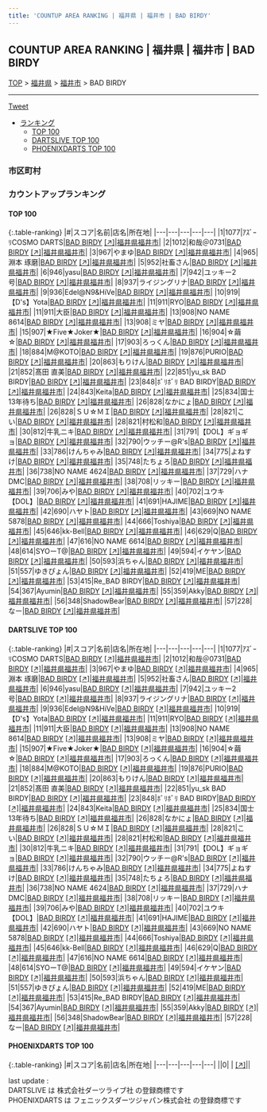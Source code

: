 ```yaml
---
title: 'COUNTUP AREA RANKING | 福井県 | 福井市 | BAD BIRDY'
---
```

## COUNTUP AREA RANKING | 福井県 | 福井市 | BAD BIRDY

[TOP](/darts/rank/) > [福井県](/darts/rank/福井県/) > [福井市](/darts/rank/福井県/福井市/) > BAD BIRDY

___

<a href="https://twitter.com/share?ref_src=twsrc%5Etfw" data-text="COUNTUP AREA RANKING | 福井県福井市BAD BIRDY" class="twitter-share-button" data-hashtags="DARTSLIVE,PHOENIXDARTS,darts,ダーツ" data-show-count="false">Tweet</a>

* [ランキング](#カウントアップランキング)
    * [TOP 100](#top-100)
    * [DARTSLIVE TOP 100](#dartslive-top-100)
    * [PHOENIXDARTS TOP 100](#phoenixdarts-top-100)

### 市区町村

<ul>

</ul>

### カウントアップランキング

#### TOP 100



{:.table-ranking}
|#|スコア|名前|店名|所在地|
|---|---|---|---|---|
|1|1077|<span class="rank-name-dl">ｱｽﾞｰﾘCOSMO DARTS</span>|<a href="/darts/rank/shops/735ed32297d85606a3f63593b5358cc4.html">BAD BIRDY</a> <a href="https://search.dartslive.com/jp/shop/735ed32297d85606a3f63593b5358cc4">[↗]</a>|<a href="/darts/rank/福井県/福井市">福井県福井市</a>|
|2|1012|<span class="rank-name-dl">和哉＠0731</span>|<a href="/darts/rank/shops/735ed32297d85606a3f63593b5358cc4.html">BAD BIRDY</a> <a href="https://search.dartslive.com/jp/shop/735ed32297d85606a3f63593b5358cc4">[↗]</a>|<a href="/darts/rank/福井県/福井市">福井県福井市</a>|
|3|967|<span class="rank-name-dl">やまゆ</span>|<a href="/darts/rank/shops/735ed32297d85606a3f63593b5358cc4.html">BAD BIRDY</a> <a href="https://search.dartslive.com/jp/shop/735ed32297d85606a3f63593b5358cc4">[↗]</a>|<a href="/darts/rank/福井県/福井市">福井県福井市</a>|
|4|965|<span class="rank-name-dl">淵本 琢磨</span>|<a href="/darts/rank/shops/735ed32297d85606a3f63593b5358cc4.html">BAD BIRDY</a> <a href="https://search.dartslive.com/jp/shop/735ed32297d85606a3f63593b5358cc4">[↗]</a>|<a href="/darts/rank/福井県/福井市">福井県福井市</a>|
|5|952|<span class="rank-name-dl">社畜さん</span>|<a href="/darts/rank/shops/735ed32297d85606a3f63593b5358cc4.html">BAD BIRDY</a> <a href="https://search.dartslive.com/jp/shop/735ed32297d85606a3f63593b5358cc4">[↗]</a>|<a href="/darts/rank/福井県/福井市">福井県福井市</a>|
|6|946|<span class="rank-name-dl">yasu</span>|<a href="/darts/rank/shops/735ed32297d85606a3f63593b5358cc4.html">BAD BIRDY</a> <a href="https://search.dartslive.com/jp/shop/735ed32297d85606a3f63593b5358cc4">[↗]</a>|<a href="/darts/rank/福井県/福井市">福井県福井市</a>|
|7|942|<span class="rank-name-dl">ユッキー2号</span>|<a href="/darts/rank/shops/735ed32297d85606a3f63593b5358cc4.html">BAD BIRDY</a> <a href="https://search.dartslive.com/jp/shop/735ed32297d85606a3f63593b5358cc4">[↗]</a>|<a href="/darts/rank/福井県/福井市">福井県福井市</a>|
|8|937|<span class="rank-name-dl">ライジングリナ</span>|<a href="/darts/rank/shops/735ed32297d85606a3f63593b5358cc4.html">BAD BIRDY</a> <a href="https://search.dartslive.com/jp/shop/735ed32297d85606a3f63593b5358cc4">[↗]</a>|<a href="/darts/rank/福井県/福井市">福井県福井市</a>|
|9|936|<span class="rank-name-dl">Edel@N9&amp;HiVe</span>|<a href="/darts/rank/shops/735ed32297d85606a3f63593b5358cc4.html">BAD BIRDY</a> <a href="https://search.dartslive.com/jp/shop/735ed32297d85606a3f63593b5358cc4">[↗]</a>|<a href="/darts/rank/福井県/福井市">福井県福井市</a>|
|10|919|<span class="rank-name-dl">【D&#x27;s】Yota</span>|<a href="/darts/rank/shops/735ed32297d85606a3f63593b5358cc4.html">BAD BIRDY</a> <a href="https://search.dartslive.com/jp/shop/735ed32297d85606a3f63593b5358cc4">[↗]</a>|<a href="/darts/rank/福井県/福井市">福井県福井市</a>|
|11|911|<span class="rank-name-dl">RYO</span>|<a href="/darts/rank/shops/735ed32297d85606a3f63593b5358cc4.html">BAD BIRDY</a> <a href="https://search.dartslive.com/jp/shop/735ed32297d85606a3f63593b5358cc4">[↗]</a>|<a href="/darts/rank/福井県/福井市">福井県福井市</a>|
|11|911|<span class="rank-name-dl">大臣</span>|<a href="/darts/rank/shops/735ed32297d85606a3f63593b5358cc4.html">BAD BIRDY</a> <a href="https://search.dartslive.com/jp/shop/735ed32297d85606a3f63593b5358cc4">[↗]</a>|<a href="/darts/rank/福井県/福井市">福井県福井市</a>|
|13|908|<span class="rank-name-dl">NO NAME 8614</span>|<a href="/darts/rank/shops/735ed32297d85606a3f63593b5358cc4.html">BAD BIRDY</a> <a href="https://search.dartslive.com/jp/shop/735ed32297d85606a3f63593b5358cc4">[↗]</a>|<a href="/darts/rank/福井県/福井市">福井県福井市</a>|
|13|908|<span class="rank-name-dl">ミヤ</span>|<a href="/darts/rank/shops/735ed32297d85606a3f63593b5358cc4.html">BAD BIRDY</a> <a href="https://search.dartslive.com/jp/shop/735ed32297d85606a3f63593b5358cc4">[↗]</a>|<a href="/darts/rank/福井県/福井市">福井県福井市</a>|
|15|907|<span class="rank-name-dl">★Five★Joker★</span>|<a href="/darts/rank/shops/735ed32297d85606a3f63593b5358cc4.html">BAD BIRDY</a> <a href="https://search.dartslive.com/jp/shop/735ed32297d85606a3f63593b5358cc4">[↗]</a>|<a href="/darts/rank/福井県/福井市">福井県福井市</a>|
|16|904|<span class="rank-name-dl">☆繭☆</span>|<a href="/darts/rank/shops/735ed32297d85606a3f63593b5358cc4.html">BAD BIRDY</a> <a href="https://search.dartslive.com/jp/shop/735ed32297d85606a3f63593b5358cc4">[↗]</a>|<a href="/darts/rank/福井県/福井市">福井県福井市</a>|
|17|903|<span class="rank-name-dl">ろっくん</span>|<a href="/darts/rank/shops/735ed32297d85606a3f63593b5358cc4.html">BAD BIRDY</a> <a href="https://search.dartslive.com/jp/shop/735ed32297d85606a3f63593b5358cc4">[↗]</a>|<a href="/darts/rank/福井県/福井市">福井県福井市</a>|
|18|884|<span class="rank-name-dl">M@KOTO</span>|<a href="/darts/rank/shops/735ed32297d85606a3f63593b5358cc4.html">BAD BIRDY</a> <a href="https://search.dartslive.com/jp/shop/735ed32297d85606a3f63593b5358cc4">[↗]</a>|<a href="/darts/rank/福井県/福井市">福井県福井市</a>|
|19|876|<span class="rank-name-dl">PURIO</span>|<a href="/darts/rank/shops/735ed32297d85606a3f63593b5358cc4.html">BAD BIRDY</a> <a href="https://search.dartslive.com/jp/shop/735ed32297d85606a3f63593b5358cc4">[↗]</a>|<a href="/darts/rank/福井県/福井市">福井県福井市</a>|
|20|863|<span class="rank-name-dl">もりけん</span>|<a href="/darts/rank/shops/735ed32297d85606a3f63593b5358cc4.html">BAD BIRDY</a> <a href="https://search.dartslive.com/jp/shop/735ed32297d85606a3f63593b5358cc4">[↗]</a>|<a href="/darts/rank/福井県/福井市">福井県福井市</a>|
|21|852|<span class="rank-name-dl">髙田 直美</span>|<a href="/darts/rank/shops/735ed32297d85606a3f63593b5358cc4.html">BAD BIRDY</a> <a href="https://search.dartslive.com/jp/shop/735ed32297d85606a3f63593b5358cc4">[↗]</a>|<a href="/darts/rank/福井県/福井市">福井県福井市</a>|
|22|851|<span class="rank-name-dl">yu_sk BAD BIRDY</span>|<a href="/darts/rank/shops/735ed32297d85606a3f63593b5358cc4.html">BAD BIRDY</a> <a href="https://search.dartslive.com/jp/shop/735ed32297d85606a3f63593b5358cc4">[↗]</a>|<a href="/darts/rank/福井県/福井市">福井県福井市</a>|
|23|848|<span class="rank-name-dl">ﾎﾞﾘﾎﾞﾘ BAD BIRDY</span>|<a href="/darts/rank/shops/735ed32297d85606a3f63593b5358cc4.html">BAD BIRDY</a> <a href="https://search.dartslive.com/jp/shop/735ed32297d85606a3f63593b5358cc4">[↗]</a>|<a href="/darts/rank/福井県/福井市">福井県福井市</a>|
|24|843|<span class="rank-name-dl">Keita</span>|<a href="/darts/rank/shops/735ed32297d85606a3f63593b5358cc4.html">BAD BIRDY</a> <a href="https://search.dartslive.com/jp/shop/735ed32297d85606a3f63593b5358cc4">[↗]</a>|<a href="/darts/rank/福井県/福井市">福井県福井市</a>|
|25|834|<span class="rank-name-dl">国士13年待ち</span>|<a href="/darts/rank/shops/735ed32297d85606a3f63593b5358cc4.html">BAD BIRDY</a> <a href="https://search.dartslive.com/jp/shop/735ed32297d85606a3f63593b5358cc4">[↗]</a>|<a href="/darts/rank/福井県/福井市">福井県福井市</a>|
|26|828|<span class="rank-name-dl">なかにょ</span>|<a href="/darts/rank/shops/735ed32297d85606a3f63593b5358cc4.html">BAD BIRDY</a> <a href="https://search.dartslive.com/jp/shop/735ed32297d85606a3f63593b5358cc4">[↗]</a>|<a href="/darts/rank/福井県/福井市">福井県福井市</a>|
|26|828|<span class="rank-name-dl">ＳＵ☆ＭＩ</span>|<a href="/darts/rank/shops/735ed32297d85606a3f63593b5358cc4.html">BAD BIRDY</a> <a href="https://search.dartslive.com/jp/shop/735ed32297d85606a3f63593b5358cc4">[↗]</a>|<a href="/darts/rank/福井県/福井市">福井県福井市</a>|
|28|821|<span class="rank-name-dl">こい</span>|<a href="/darts/rank/shops/735ed32297d85606a3f63593b5358cc4.html">BAD BIRDY</a> <a href="https://search.dartslive.com/jp/shop/735ed32297d85606a3f63593b5358cc4">[↗]</a>|<a href="/darts/rank/福井県/福井市">福井県福井市</a>|
|28|821|<span class="rank-name-dl">村松和</span>|<a href="/darts/rank/shops/735ed32297d85606a3f63593b5358cc4.html">BAD BIRDY</a> <a href="https://search.dartslive.com/jp/shop/735ed32297d85606a3f63593b5358cc4">[↗]</a>|<a href="/darts/rank/福井県/福井市">福井県福井市</a>|
|30|812|<span class="rank-name-dl">牛乳ニキ</span>|<a href="/darts/rank/shops/735ed32297d85606a3f63593b5358cc4.html">BAD BIRDY</a> <a href="https://search.dartslive.com/jp/shop/735ed32297d85606a3f63593b5358cc4">[↗]</a>|<a href="/darts/rank/福井県/福井市">福井県福井市</a>|
|31|791|<span class="rank-name-dl">【DOL】ギョギョ</span>|<a href="/darts/rank/shops/735ed32297d85606a3f63593b5358cc4.html">BAD BIRDY</a> <a href="https://search.dartslive.com/jp/shop/735ed32297d85606a3f63593b5358cc4">[↗]</a>|<a href="/darts/rank/福井県/福井市">福井県福井市</a>|
|32|790|<span class="rank-name-dl">ウッチー@R&#x27;s</span>|<a href="/darts/rank/shops/735ed32297d85606a3f63593b5358cc4.html">BAD BIRDY</a> <a href="https://search.dartslive.com/jp/shop/735ed32297d85606a3f63593b5358cc4">[↗]</a>|<a href="/darts/rank/福井県/福井市">福井県福井市</a>|
|33|786|<span class="rank-name-dl">けんちゃみ</span>|<a href="/darts/rank/shops/735ed32297d85606a3f63593b5358cc4.html">BAD BIRDY</a> <a href="https://search.dartslive.com/jp/shop/735ed32297d85606a3f63593b5358cc4">[↗]</a>|<a href="/darts/rank/福井県/福井市">福井県福井市</a>|
|34|775|<span class="rank-name-dl">よねすけ</span>|<a href="/darts/rank/shops/735ed32297d85606a3f63593b5358cc4.html">BAD BIRDY</a> <a href="https://search.dartslive.com/jp/shop/735ed32297d85606a3f63593b5358cc4">[↗]</a>|<a href="/darts/rank/福井県/福井市">福井県福井市</a>|
|35|748|<span class="rank-name-dl">たちょろ</span>|<a href="/darts/rank/shops/735ed32297d85606a3f63593b5358cc4.html">BAD BIRDY</a> <a href="https://search.dartslive.com/jp/shop/735ed32297d85606a3f63593b5358cc4">[↗]</a>|<a href="/darts/rank/福井県/福井市">福井県福井市</a>|
|36|738|<span class="rank-name-dl">NO NAME 4624</span>|<a href="/darts/rank/shops/735ed32297d85606a3f63593b5358cc4.html">BAD BIRDY</a> <a href="https://search.dartslive.com/jp/shop/735ed32297d85606a3f63593b5358cc4">[↗]</a>|<a href="/darts/rank/福井県/福井市">福井県福井市</a>|
|37|729|<span class="rank-name-dl">ハナ DMC</span>|<a href="/darts/rank/shops/735ed32297d85606a3f63593b5358cc4.html">BAD BIRDY</a> <a href="https://search.dartslive.com/jp/shop/735ed32297d85606a3f63593b5358cc4">[↗]</a>|<a href="/darts/rank/福井県/福井市">福井県福井市</a>|
|38|708|<span class="rank-name-dl">リッキー</span>|<a href="/darts/rank/shops/735ed32297d85606a3f63593b5358cc4.html">BAD BIRDY</a> <a href="https://search.dartslive.com/jp/shop/735ed32297d85606a3f63593b5358cc4">[↗]</a>|<a href="/darts/rank/福井県/福井市">福井県福井市</a>|
|39|706|<span class="rank-name-dl">みや</span>|<a href="/darts/rank/shops/735ed32297d85606a3f63593b5358cc4.html">BAD BIRDY</a> <a href="https://search.dartslive.com/jp/shop/735ed32297d85606a3f63593b5358cc4">[↗]</a>|<a href="/darts/rank/福井県/福井市">福井県福井市</a>|
|40|702|<span class="rank-name-dl">ユウキ【DOL】</span>|<a href="/darts/rank/shops/735ed32297d85606a3f63593b5358cc4.html">BAD BIRDY</a> <a href="https://search.dartslive.com/jp/shop/735ed32297d85606a3f63593b5358cc4">[↗]</a>|<a href="/darts/rank/福井県/福井市">福井県福井市</a>|
|41|691|<span class="rank-name-dl">HAJIME</span>|<a href="/darts/rank/shops/735ed32297d85606a3f63593b5358cc4.html">BAD BIRDY</a> <a href="https://search.dartslive.com/jp/shop/735ed32297d85606a3f63593b5358cc4">[↗]</a>|<a href="/darts/rank/福井県/福井市">福井県福井市</a>|
|42|690|<span class="rank-name-dl">ハヤト</span>|<a href="/darts/rank/shops/735ed32297d85606a3f63593b5358cc4.html">BAD BIRDY</a> <a href="https://search.dartslive.com/jp/shop/735ed32297d85606a3f63593b5358cc4">[↗]</a>|<a href="/darts/rank/福井県/福井市">福井県福井市</a>|
|43|669|<span class="rank-name-dl">NO NAME 5878</span>|<a href="/darts/rank/shops/735ed32297d85606a3f63593b5358cc4.html">BAD BIRDY</a> <a href="https://search.dartslive.com/jp/shop/735ed32297d85606a3f63593b5358cc4">[↗]</a>|<a href="/darts/rank/福井県/福井市">福井県福井市</a>|
|44|666|<span class="rank-name-dl">Toshiya</span>|<a href="/darts/rank/shops/735ed32297d85606a3f63593b5358cc4.html">BAD BIRDY</a> <a href="https://search.dartslive.com/jp/shop/735ed32297d85606a3f63593b5358cc4">[↗]</a>|<a href="/darts/rank/福井県/福井市">福井県福井市</a>|
|45|646|<span class="rank-name-dl">kk-Bell</span>|<a href="/darts/rank/shops/735ed32297d85606a3f63593b5358cc4.html">BAD BIRDY</a> <a href="https://search.dartslive.com/jp/shop/735ed32297d85606a3f63593b5358cc4">[↗]</a>|<a href="/darts/rank/福井県/福井市">福井県福井市</a>|
|46|629|<span class="rank-name-dl">Q</span>|<a href="/darts/rank/shops/735ed32297d85606a3f63593b5358cc4.html">BAD BIRDY</a> <a href="https://search.dartslive.com/jp/shop/735ed32297d85606a3f63593b5358cc4">[↗]</a>|<a href="/darts/rank/福井県/福井市">福井県福井市</a>|
|47|616|<span class="rank-name-dl">NO NAME 6614</span>|<a href="/darts/rank/shops/735ed32297d85606a3f63593b5358cc4.html">BAD BIRDY</a> <a href="https://search.dartslive.com/jp/shop/735ed32297d85606a3f63593b5358cc4">[↗]</a>|<a href="/darts/rank/福井県/福井市">福井県福井市</a>|
|48|614|<span class="rank-name-dl">SYOーT@</span>|<a href="/darts/rank/shops/735ed32297d85606a3f63593b5358cc4.html">BAD BIRDY</a> <a href="https://search.dartslive.com/jp/shop/735ed32297d85606a3f63593b5358cc4">[↗]</a>|<a href="/darts/rank/福井県/福井市">福井県福井市</a>|
|49|594|<span class="rank-name-dl">イケヤン</span>|<a href="/darts/rank/shops/735ed32297d85606a3f63593b5358cc4.html">BAD BIRDY</a> <a href="https://search.dartslive.com/jp/shop/735ed32297d85606a3f63593b5358cc4">[↗]</a>|<a href="/darts/rank/福井県/福井市">福井県福井市</a>|
|50|593|<span class="rank-name-dl">浜ちゃん</span>|<a href="/darts/rank/shops/735ed32297d85606a3f63593b5358cc4.html">BAD BIRDY</a> <a href="https://search.dartslive.com/jp/shop/735ed32297d85606a3f63593b5358cc4">[↗]</a>|<a href="/darts/rank/福井県/福井市">福井県福井市</a>|
|51|557|<span class="rank-name-dl">ゆきぴょん</span>|<a href="/darts/rank/shops/735ed32297d85606a3f63593b5358cc4.html">BAD BIRDY</a> <a href="https://search.dartslive.com/jp/shop/735ed32297d85606a3f63593b5358cc4">[↗]</a>|<a href="/darts/rank/福井県/福井市">福井県福井市</a>|
|52|419|<span class="rank-name-dl">ME</span>|<a href="/darts/rank/shops/735ed32297d85606a3f63593b5358cc4.html">BAD BIRDY</a> <a href="https://search.dartslive.com/jp/shop/735ed32297d85606a3f63593b5358cc4">[↗]</a>|<a href="/darts/rank/福井県/福井市">福井県福井市</a>|
|53|415|<span class="rank-name-dl">Re_BAD BIRDY</span>|<a href="/darts/rank/shops/735ed32297d85606a3f63593b5358cc4.html">BAD BIRDY</a> <a href="https://search.dartslive.com/jp/shop/735ed32297d85606a3f63593b5358cc4">[↗]</a>|<a href="/darts/rank/福井県/福井市">福井県福井市</a>|
|54|367|<span class="rank-name-dl">Ayumin</span>|<a href="/darts/rank/shops/735ed32297d85606a3f63593b5358cc4.html">BAD BIRDY</a> <a href="https://search.dartslive.com/jp/shop/735ed32297d85606a3f63593b5358cc4">[↗]</a>|<a href="/darts/rank/福井県/福井市">福井県福井市</a>|
|55|359|<span class="rank-name-dl">Akky</span>|<a href="/darts/rank/shops/735ed32297d85606a3f63593b5358cc4.html">BAD BIRDY</a> <a href="https://search.dartslive.com/jp/shop/735ed32297d85606a3f63593b5358cc4">[↗]</a>|<a href="/darts/rank/福井県/福井市">福井県福井市</a>|
|56|348|<span class="rank-name-dl">ShadowBear</span>|<a href="/darts/rank/shops/735ed32297d85606a3f63593b5358cc4.html">BAD BIRDY</a> <a href="https://search.dartslive.com/jp/shop/735ed32297d85606a3f63593b5358cc4">[↗]</a>|<a href="/darts/rank/福井県/福井市">福井県福井市</a>|
|57|228|<span class="rank-name-dl">なー</span>|<a href="/darts/rank/shops/735ed32297d85606a3f63593b5358cc4.html">BAD BIRDY</a> <a href="https://search.dartslive.com/jp/shop/735ed32297d85606a3f63593b5358cc4">[↗]</a>|<a href="/darts/rank/福井県/福井市">福井県福井市</a>|


#### DARTSLIVE TOP 100



{:.table-ranking}
|#|スコア|名前|店名|所在地|
|---|---|---|---|---|
|1|1077|<span class="rank-name-dl">ｱｽﾞｰﾘCOSMO DARTS</span>|<a href="/darts/rank/shops/735ed32297d85606a3f63593b5358cc4.html">BAD BIRDY</a> <a href="https://search.dartslive.com/jp/shop/735ed32297d85606a3f63593b5358cc4">[↗]</a>|<a href="/darts/rank/福井県/福井市">福井県福井市</a>|
|2|1012|<span class="rank-name-dl">和哉＠0731</span>|<a href="/darts/rank/shops/735ed32297d85606a3f63593b5358cc4.html">BAD BIRDY</a> <a href="https://search.dartslive.com/jp/shop/735ed32297d85606a3f63593b5358cc4">[↗]</a>|<a href="/darts/rank/福井県/福井市">福井県福井市</a>|
|3|967|<span class="rank-name-dl">やまゆ</span>|<a href="/darts/rank/shops/735ed32297d85606a3f63593b5358cc4.html">BAD BIRDY</a> <a href="https://search.dartslive.com/jp/shop/735ed32297d85606a3f63593b5358cc4">[↗]</a>|<a href="/darts/rank/福井県/福井市">福井県福井市</a>|
|4|965|<span class="rank-name-dl">淵本 琢磨</span>|<a href="/darts/rank/shops/735ed32297d85606a3f63593b5358cc4.html">BAD BIRDY</a> <a href="https://search.dartslive.com/jp/shop/735ed32297d85606a3f63593b5358cc4">[↗]</a>|<a href="/darts/rank/福井県/福井市">福井県福井市</a>|
|5|952|<span class="rank-name-dl">社畜さん</span>|<a href="/darts/rank/shops/735ed32297d85606a3f63593b5358cc4.html">BAD BIRDY</a> <a href="https://search.dartslive.com/jp/shop/735ed32297d85606a3f63593b5358cc4">[↗]</a>|<a href="/darts/rank/福井県/福井市">福井県福井市</a>|
|6|946|<span class="rank-name-dl">yasu</span>|<a href="/darts/rank/shops/735ed32297d85606a3f63593b5358cc4.html">BAD BIRDY</a> <a href="https://search.dartslive.com/jp/shop/735ed32297d85606a3f63593b5358cc4">[↗]</a>|<a href="/darts/rank/福井県/福井市">福井県福井市</a>|
|7|942|<span class="rank-name-dl">ユッキー2号</span>|<a href="/darts/rank/shops/735ed32297d85606a3f63593b5358cc4.html">BAD BIRDY</a> <a href="https://search.dartslive.com/jp/shop/735ed32297d85606a3f63593b5358cc4">[↗]</a>|<a href="/darts/rank/福井県/福井市">福井県福井市</a>|
|8|937|<span class="rank-name-dl">ライジングリナ</span>|<a href="/darts/rank/shops/735ed32297d85606a3f63593b5358cc4.html">BAD BIRDY</a> <a href="https://search.dartslive.com/jp/shop/735ed32297d85606a3f63593b5358cc4">[↗]</a>|<a href="/darts/rank/福井県/福井市">福井県福井市</a>|
|9|936|<span class="rank-name-dl">Edel@N9&amp;HiVe</span>|<a href="/darts/rank/shops/735ed32297d85606a3f63593b5358cc4.html">BAD BIRDY</a> <a href="https://search.dartslive.com/jp/shop/735ed32297d85606a3f63593b5358cc4">[↗]</a>|<a href="/darts/rank/福井県/福井市">福井県福井市</a>|
|10|919|<span class="rank-name-dl">【D&#x27;s】Yota</span>|<a href="/darts/rank/shops/735ed32297d85606a3f63593b5358cc4.html">BAD BIRDY</a> <a href="https://search.dartslive.com/jp/shop/735ed32297d85606a3f63593b5358cc4">[↗]</a>|<a href="/darts/rank/福井県/福井市">福井県福井市</a>|
|11|911|<span class="rank-name-dl">RYO</span>|<a href="/darts/rank/shops/735ed32297d85606a3f63593b5358cc4.html">BAD BIRDY</a> <a href="https://search.dartslive.com/jp/shop/735ed32297d85606a3f63593b5358cc4">[↗]</a>|<a href="/darts/rank/福井県/福井市">福井県福井市</a>|
|11|911|<span class="rank-name-dl">大臣</span>|<a href="/darts/rank/shops/735ed32297d85606a3f63593b5358cc4.html">BAD BIRDY</a> <a href="https://search.dartslive.com/jp/shop/735ed32297d85606a3f63593b5358cc4">[↗]</a>|<a href="/darts/rank/福井県/福井市">福井県福井市</a>|
|13|908|<span class="rank-name-dl">NO NAME 8614</span>|<a href="/darts/rank/shops/735ed32297d85606a3f63593b5358cc4.html">BAD BIRDY</a> <a href="https://search.dartslive.com/jp/shop/735ed32297d85606a3f63593b5358cc4">[↗]</a>|<a href="/darts/rank/福井県/福井市">福井県福井市</a>|
|13|908|<span class="rank-name-dl">ミヤ</span>|<a href="/darts/rank/shops/735ed32297d85606a3f63593b5358cc4.html">BAD BIRDY</a> <a href="https://search.dartslive.com/jp/shop/735ed32297d85606a3f63593b5358cc4">[↗]</a>|<a href="/darts/rank/福井県/福井市">福井県福井市</a>|
|15|907|<span class="rank-name-dl">★Five★Joker★</span>|<a href="/darts/rank/shops/735ed32297d85606a3f63593b5358cc4.html">BAD BIRDY</a> <a href="https://search.dartslive.com/jp/shop/735ed32297d85606a3f63593b5358cc4">[↗]</a>|<a href="/darts/rank/福井県/福井市">福井県福井市</a>|
|16|904|<span class="rank-name-dl">☆繭☆</span>|<a href="/darts/rank/shops/735ed32297d85606a3f63593b5358cc4.html">BAD BIRDY</a> <a href="https://search.dartslive.com/jp/shop/735ed32297d85606a3f63593b5358cc4">[↗]</a>|<a href="/darts/rank/福井県/福井市">福井県福井市</a>|
|17|903|<span class="rank-name-dl">ろっくん</span>|<a href="/darts/rank/shops/735ed32297d85606a3f63593b5358cc4.html">BAD BIRDY</a> <a href="https://search.dartslive.com/jp/shop/735ed32297d85606a3f63593b5358cc4">[↗]</a>|<a href="/darts/rank/福井県/福井市">福井県福井市</a>|
|18|884|<span class="rank-name-dl">M@KOTO</span>|<a href="/darts/rank/shops/735ed32297d85606a3f63593b5358cc4.html">BAD BIRDY</a> <a href="https://search.dartslive.com/jp/shop/735ed32297d85606a3f63593b5358cc4">[↗]</a>|<a href="/darts/rank/福井県/福井市">福井県福井市</a>|
|19|876|<span class="rank-name-dl">PURIO</span>|<a href="/darts/rank/shops/735ed32297d85606a3f63593b5358cc4.html">BAD BIRDY</a> <a href="https://search.dartslive.com/jp/shop/735ed32297d85606a3f63593b5358cc4">[↗]</a>|<a href="/darts/rank/福井県/福井市">福井県福井市</a>|
|20|863|<span class="rank-name-dl">もりけん</span>|<a href="/darts/rank/shops/735ed32297d85606a3f63593b5358cc4.html">BAD BIRDY</a> <a href="https://search.dartslive.com/jp/shop/735ed32297d85606a3f63593b5358cc4">[↗]</a>|<a href="/darts/rank/福井県/福井市">福井県福井市</a>|
|21|852|<span class="rank-name-dl">髙田 直美</span>|<a href="/darts/rank/shops/735ed32297d85606a3f63593b5358cc4.html">BAD BIRDY</a> <a href="https://search.dartslive.com/jp/shop/735ed32297d85606a3f63593b5358cc4">[↗]</a>|<a href="/darts/rank/福井県/福井市">福井県福井市</a>|
|22|851|<span class="rank-name-dl">yu_sk BAD BIRDY</span>|<a href="/darts/rank/shops/735ed32297d85606a3f63593b5358cc4.html">BAD BIRDY</a> <a href="https://search.dartslive.com/jp/shop/735ed32297d85606a3f63593b5358cc4">[↗]</a>|<a href="/darts/rank/福井県/福井市">福井県福井市</a>|
|23|848|<span class="rank-name-dl">ﾎﾞﾘﾎﾞﾘ BAD BIRDY</span>|<a href="/darts/rank/shops/735ed32297d85606a3f63593b5358cc4.html">BAD BIRDY</a> <a href="https://search.dartslive.com/jp/shop/735ed32297d85606a3f63593b5358cc4">[↗]</a>|<a href="/darts/rank/福井県/福井市">福井県福井市</a>|
|24|843|<span class="rank-name-dl">Keita</span>|<a href="/darts/rank/shops/735ed32297d85606a3f63593b5358cc4.html">BAD BIRDY</a> <a href="https://search.dartslive.com/jp/shop/735ed32297d85606a3f63593b5358cc4">[↗]</a>|<a href="/darts/rank/福井県/福井市">福井県福井市</a>|
|25|834|<span class="rank-name-dl">国士13年待ち</span>|<a href="/darts/rank/shops/735ed32297d85606a3f63593b5358cc4.html">BAD BIRDY</a> <a href="https://search.dartslive.com/jp/shop/735ed32297d85606a3f63593b5358cc4">[↗]</a>|<a href="/darts/rank/福井県/福井市">福井県福井市</a>|
|26|828|<span class="rank-name-dl">なかにょ</span>|<a href="/darts/rank/shops/735ed32297d85606a3f63593b5358cc4.html">BAD BIRDY</a> <a href="https://search.dartslive.com/jp/shop/735ed32297d85606a3f63593b5358cc4">[↗]</a>|<a href="/darts/rank/福井県/福井市">福井県福井市</a>|
|26|828|<span class="rank-name-dl">ＳＵ☆ＭＩ</span>|<a href="/darts/rank/shops/735ed32297d85606a3f63593b5358cc4.html">BAD BIRDY</a> <a href="https://search.dartslive.com/jp/shop/735ed32297d85606a3f63593b5358cc4">[↗]</a>|<a href="/darts/rank/福井県/福井市">福井県福井市</a>|
|28|821|<span class="rank-name-dl">こい</span>|<a href="/darts/rank/shops/735ed32297d85606a3f63593b5358cc4.html">BAD BIRDY</a> <a href="https://search.dartslive.com/jp/shop/735ed32297d85606a3f63593b5358cc4">[↗]</a>|<a href="/darts/rank/福井県/福井市">福井県福井市</a>|
|28|821|<span class="rank-name-dl">村松和</span>|<a href="/darts/rank/shops/735ed32297d85606a3f63593b5358cc4.html">BAD BIRDY</a> <a href="https://search.dartslive.com/jp/shop/735ed32297d85606a3f63593b5358cc4">[↗]</a>|<a href="/darts/rank/福井県/福井市">福井県福井市</a>|
|30|812|<span class="rank-name-dl">牛乳ニキ</span>|<a href="/darts/rank/shops/735ed32297d85606a3f63593b5358cc4.html">BAD BIRDY</a> <a href="https://search.dartslive.com/jp/shop/735ed32297d85606a3f63593b5358cc4">[↗]</a>|<a href="/darts/rank/福井県/福井市">福井県福井市</a>|
|31|791|<span class="rank-name-dl">【DOL】ギョギョ</span>|<a href="/darts/rank/shops/735ed32297d85606a3f63593b5358cc4.html">BAD BIRDY</a> <a href="https://search.dartslive.com/jp/shop/735ed32297d85606a3f63593b5358cc4">[↗]</a>|<a href="/darts/rank/福井県/福井市">福井県福井市</a>|
|32|790|<span class="rank-name-dl">ウッチー@R&#x27;s</span>|<a href="/darts/rank/shops/735ed32297d85606a3f63593b5358cc4.html">BAD BIRDY</a> <a href="https://search.dartslive.com/jp/shop/735ed32297d85606a3f63593b5358cc4">[↗]</a>|<a href="/darts/rank/福井県/福井市">福井県福井市</a>|
|33|786|<span class="rank-name-dl">けんちゃみ</span>|<a href="/darts/rank/shops/735ed32297d85606a3f63593b5358cc4.html">BAD BIRDY</a> <a href="https://search.dartslive.com/jp/shop/735ed32297d85606a3f63593b5358cc4">[↗]</a>|<a href="/darts/rank/福井県/福井市">福井県福井市</a>|
|34|775|<span class="rank-name-dl">よねすけ</span>|<a href="/darts/rank/shops/735ed32297d85606a3f63593b5358cc4.html">BAD BIRDY</a> <a href="https://search.dartslive.com/jp/shop/735ed32297d85606a3f63593b5358cc4">[↗]</a>|<a href="/darts/rank/福井県/福井市">福井県福井市</a>|
|35|748|<span class="rank-name-dl">たちょろ</span>|<a href="/darts/rank/shops/735ed32297d85606a3f63593b5358cc4.html">BAD BIRDY</a> <a href="https://search.dartslive.com/jp/shop/735ed32297d85606a3f63593b5358cc4">[↗]</a>|<a href="/darts/rank/福井県/福井市">福井県福井市</a>|
|36|738|<span class="rank-name-dl">NO NAME 4624</span>|<a href="/darts/rank/shops/735ed32297d85606a3f63593b5358cc4.html">BAD BIRDY</a> <a href="https://search.dartslive.com/jp/shop/735ed32297d85606a3f63593b5358cc4">[↗]</a>|<a href="/darts/rank/福井県/福井市">福井県福井市</a>|
|37|729|<span class="rank-name-dl">ハナ DMC</span>|<a href="/darts/rank/shops/735ed32297d85606a3f63593b5358cc4.html">BAD BIRDY</a> <a href="https://search.dartslive.com/jp/shop/735ed32297d85606a3f63593b5358cc4">[↗]</a>|<a href="/darts/rank/福井県/福井市">福井県福井市</a>|
|38|708|<span class="rank-name-dl">リッキー</span>|<a href="/darts/rank/shops/735ed32297d85606a3f63593b5358cc4.html">BAD BIRDY</a> <a href="https://search.dartslive.com/jp/shop/735ed32297d85606a3f63593b5358cc4">[↗]</a>|<a href="/darts/rank/福井県/福井市">福井県福井市</a>|
|39|706|<span class="rank-name-dl">みや</span>|<a href="/darts/rank/shops/735ed32297d85606a3f63593b5358cc4.html">BAD BIRDY</a> <a href="https://search.dartslive.com/jp/shop/735ed32297d85606a3f63593b5358cc4">[↗]</a>|<a href="/darts/rank/福井県/福井市">福井県福井市</a>|
|40|702|<span class="rank-name-dl">ユウキ【DOL】</span>|<a href="/darts/rank/shops/735ed32297d85606a3f63593b5358cc4.html">BAD BIRDY</a> <a href="https://search.dartslive.com/jp/shop/735ed32297d85606a3f63593b5358cc4">[↗]</a>|<a href="/darts/rank/福井県/福井市">福井県福井市</a>|
|41|691|<span class="rank-name-dl">HAJIME</span>|<a href="/darts/rank/shops/735ed32297d85606a3f63593b5358cc4.html">BAD BIRDY</a> <a href="https://search.dartslive.com/jp/shop/735ed32297d85606a3f63593b5358cc4">[↗]</a>|<a href="/darts/rank/福井県/福井市">福井県福井市</a>|
|42|690|<span class="rank-name-dl">ハヤト</span>|<a href="/darts/rank/shops/735ed32297d85606a3f63593b5358cc4.html">BAD BIRDY</a> <a href="https://search.dartslive.com/jp/shop/735ed32297d85606a3f63593b5358cc4">[↗]</a>|<a href="/darts/rank/福井県/福井市">福井県福井市</a>|
|43|669|<span class="rank-name-dl">NO NAME 5878</span>|<a href="/darts/rank/shops/735ed32297d85606a3f63593b5358cc4.html">BAD BIRDY</a> <a href="https://search.dartslive.com/jp/shop/735ed32297d85606a3f63593b5358cc4">[↗]</a>|<a href="/darts/rank/福井県/福井市">福井県福井市</a>|
|44|666|<span class="rank-name-dl">Toshiya</span>|<a href="/darts/rank/shops/735ed32297d85606a3f63593b5358cc4.html">BAD BIRDY</a> <a href="https://search.dartslive.com/jp/shop/735ed32297d85606a3f63593b5358cc4">[↗]</a>|<a href="/darts/rank/福井県/福井市">福井県福井市</a>|
|45|646|<span class="rank-name-dl">kk-Bell</span>|<a href="/darts/rank/shops/735ed32297d85606a3f63593b5358cc4.html">BAD BIRDY</a> <a href="https://search.dartslive.com/jp/shop/735ed32297d85606a3f63593b5358cc4">[↗]</a>|<a href="/darts/rank/福井県/福井市">福井県福井市</a>|
|46|629|<span class="rank-name-dl">Q</span>|<a href="/darts/rank/shops/735ed32297d85606a3f63593b5358cc4.html">BAD BIRDY</a> <a href="https://search.dartslive.com/jp/shop/735ed32297d85606a3f63593b5358cc4">[↗]</a>|<a href="/darts/rank/福井県/福井市">福井県福井市</a>|
|47|616|<span class="rank-name-dl">NO NAME 6614</span>|<a href="/darts/rank/shops/735ed32297d85606a3f63593b5358cc4.html">BAD BIRDY</a> <a href="https://search.dartslive.com/jp/shop/735ed32297d85606a3f63593b5358cc4">[↗]</a>|<a href="/darts/rank/福井県/福井市">福井県福井市</a>|
|48|614|<span class="rank-name-dl">SYOーT@</span>|<a href="/darts/rank/shops/735ed32297d85606a3f63593b5358cc4.html">BAD BIRDY</a> <a href="https://search.dartslive.com/jp/shop/735ed32297d85606a3f63593b5358cc4">[↗]</a>|<a href="/darts/rank/福井県/福井市">福井県福井市</a>|
|49|594|<span class="rank-name-dl">イケヤン</span>|<a href="/darts/rank/shops/735ed32297d85606a3f63593b5358cc4.html">BAD BIRDY</a> <a href="https://search.dartslive.com/jp/shop/735ed32297d85606a3f63593b5358cc4">[↗]</a>|<a href="/darts/rank/福井県/福井市">福井県福井市</a>|
|50|593|<span class="rank-name-dl">浜ちゃん</span>|<a href="/darts/rank/shops/735ed32297d85606a3f63593b5358cc4.html">BAD BIRDY</a> <a href="https://search.dartslive.com/jp/shop/735ed32297d85606a3f63593b5358cc4">[↗]</a>|<a href="/darts/rank/福井県/福井市">福井県福井市</a>|
|51|557|<span class="rank-name-dl">ゆきぴょん</span>|<a href="/darts/rank/shops/735ed32297d85606a3f63593b5358cc4.html">BAD BIRDY</a> <a href="https://search.dartslive.com/jp/shop/735ed32297d85606a3f63593b5358cc4">[↗]</a>|<a href="/darts/rank/福井県/福井市">福井県福井市</a>|
|52|419|<span class="rank-name-dl">ME</span>|<a href="/darts/rank/shops/735ed32297d85606a3f63593b5358cc4.html">BAD BIRDY</a> <a href="https://search.dartslive.com/jp/shop/735ed32297d85606a3f63593b5358cc4">[↗]</a>|<a href="/darts/rank/福井県/福井市">福井県福井市</a>|
|53|415|<span class="rank-name-dl">Re_BAD BIRDY</span>|<a href="/darts/rank/shops/735ed32297d85606a3f63593b5358cc4.html">BAD BIRDY</a> <a href="https://search.dartslive.com/jp/shop/735ed32297d85606a3f63593b5358cc4">[↗]</a>|<a href="/darts/rank/福井県/福井市">福井県福井市</a>|
|54|367|<span class="rank-name-dl">Ayumin</span>|<a href="/darts/rank/shops/735ed32297d85606a3f63593b5358cc4.html">BAD BIRDY</a> <a href="https://search.dartslive.com/jp/shop/735ed32297d85606a3f63593b5358cc4">[↗]</a>|<a href="/darts/rank/福井県/福井市">福井県福井市</a>|
|55|359|<span class="rank-name-dl">Akky</span>|<a href="/darts/rank/shops/735ed32297d85606a3f63593b5358cc4.html">BAD BIRDY</a> <a href="https://search.dartslive.com/jp/shop/735ed32297d85606a3f63593b5358cc4">[↗]</a>|<a href="/darts/rank/福井県/福井市">福井県福井市</a>|
|56|348|<span class="rank-name-dl">ShadowBear</span>|<a href="/darts/rank/shops/735ed32297d85606a3f63593b5358cc4.html">BAD BIRDY</a> <a href="https://search.dartslive.com/jp/shop/735ed32297d85606a3f63593b5358cc4">[↗]</a>|<a href="/darts/rank/福井県/福井市">福井県福井市</a>|
|57|228|<span class="rank-name-dl">なー</span>|<a href="/darts/rank/shops/735ed32297d85606a3f63593b5358cc4.html">BAD BIRDY</a> <a href="https://search.dartslive.com/jp/shop/735ed32297d85606a3f63593b5358cc4">[↗]</a>|<a href="/darts/rank/福井県/福井市">福井県福井市</a>|


#### PHOENIXDARTS TOP 100



{:.table-ranking}
|#|スコア|名前|店名|所在地|
|---|---|---|---|---|
||0|<span class="rank-name-dl"> </span>|<a href="/darts/rank/shops/.html"></a> <a href="">[↗]</a>|<a href="/darts/rank//"></a>|


<div class="footer border-top border-gray-light mt-5 pt-3 text-right text-gray">
    last update : <span style="font-weight: italic" id="foot_last_modified"></span><br />
    DARTSLIVE は 株式会社ダーツライブ社 の登録商標です<br />
    PHOENIXDARTS は フェニックスダーツジャパン株式会社 の登録商標です<br />
</div>

<script src="https://cdnjs.cloudflare.com/ajax/libs/jquery.tablesorter/2.31.3/js/jquery.tablesorter.min.js" integrity="sha512-qzgd5cYSZcosqpzpn7zF2ZId8f/8CHmFKZ8j7mU4OUXTNRd5g+ZHBPsgKEwoqxCtdQvExE5LprwwPAgoicguNg==" crossorigin="anonymous" referrerpolicy="no-referrer"></script>
<link rel="stylesheet" href="https://cdnjs.cloudflare.com/ajax/libs/jquery.tablesorter/2.31.3/css/theme.default.min.css" integrity="sha512-wghhOJkjQX0Lh3NSWvNKeZ0ZpNn+SPVXX1Qyc9OCaogADktxrBiBdKGDoqVUOyhStvMBmJQ8ZdMHiR3wuEq8+w==" crossorigin="anonymous" referrerpolicy="no-referrer" />
<script>
$(function() {
    $(".table-ranking").tablesorter({sortList:[[0, 0]]});
    $("#foot_last_modified").text(formatDate(new Date(document.lastModified), 'yyyy-MM-dd HH:mm:ss'));
});
</script>

<script async src="https://platform.twitter.com/widgets.js" charset="utf-8"></script>